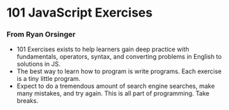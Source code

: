 <h1>101 JavaScript Exercises </h1>
<h3>From Ryan Orsinger</h3>
<ul>
<li>101 Exercises exists to help learners gain deep practice with fundamentals, operators, syntax, and converting problems in English to solutions in JS.</li>
<li>The best way to learn how to program is write programs. Each exercise is a tiny little program.</li>
<li>Expect to do a tremendous amount of search engine searches, make many mistakes, and try again. This is all part of programming. Take breaks.</li>
